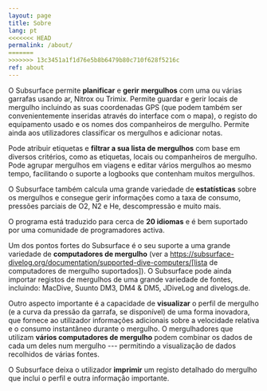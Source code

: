 ```yaml
---
layout: page
title: Sobre
lang: pt
<<<<<<< HEAD
permalink: /about/
=======
>>>>>>> 13c3451a1f1d76e5b8b6479b80c710f628f5216c
ref: about
---
```

O Subsurface permite **planificar** e **gerir** **mergulhos** com uma ou várias garrafas usando ar, Nitrox ou Trimix. Permite guardar e gerir locais de mergulho incluindo as suas coordenadas GPS (que podem também ser convenientemente inseridas através do interface com o mapa), o registo do equipamento usado e os nomes dos companheiros de mergulho. Permite ainda aos utilizadores classificar os mergulhos e adicionar notas.

Pode atribuir etiquetas e **filtrar a sua lista de mergulhos** com base em diversos critérios, como as etiquetas, locais ou companheiros de mergulho. Pode agrupar mergulhos em viagens e editar vários mergulhos ao mesmo tempo, facilitando o suporte a logbooks que contenham muitos mergulhos.

O Subsurface também calcula uma grande variedade de **estatísticas** sobre os mergulhos e consegue gerir informações como a taxa de consumo, pressões parciais de O2, N2 e He, descompressão e muito mais.

O programa está traduzido para cerca de **20 idiomas** e é bem suportado por uma comunidade de programadores activa.

Um dos pontos fortes do Subsurface é o seu suporte a uma grande variedade de **computadores de mergulho** (ver a https://subsurface-divelog.org/documentation/supported-dive-computers/[lista de computadores de mergulho suportados]). O Subsurface pode ainda importar registos de mergulhos de uma grande variedade de fontes, incluindo: MacDive, Suunto DM3, DM4 & DM5, JDiveLog and divelogs.de.

Outro aspecto importante é a capacidade de **visualizar** o perfil de mergulho (e a curva da pressão da garrafa, se disponível) de uma forma inovadora, que fornece ao utilizador informações adicionais sobre a velocidade relativa e o consumo instantâneo durante o mergulho. O mergulhadores que utilizam **vários computadores de mergulho** podem combinar os dados de cada um deles num mergulho --- permitindo a visualização de dados recolhidos de várias fontes.

O Subsurface deixa o utilizador **imprimir** um registo detalhado do mergulho que inclui o perfil e outra informação importante.
